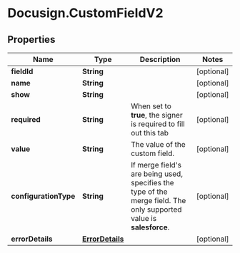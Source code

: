 # Docusign.CustomFieldV2

## Properties
Name | Type | Description | Notes
------------ | ------------- | ------------- | -------------
**fieldId** | **String** |  | [optional] 
**name** | **String** |  | [optional] 
**show** | **String** |  | [optional] 
**required** | **String** | When set to **true**, the signer is required to fill out this tab | [optional] 
**value** | **String** | The value of the custom field. | [optional] 
**configurationType** | **String** | If merge field&#39;s are being used, specifies the type of the merge field. The only  supported value is **salesforce**. | [optional] 
**errorDetails** | [**ErrorDetails**](ErrorDetails.md) |  | [optional] 


